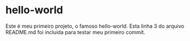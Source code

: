 # hello-world
Este é meu primeiro projeto, o famoso hello-world.
Esta linha 3 do arquivo README.md foi incluida para testar meu primeiro commit.

